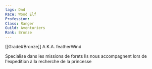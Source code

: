 ```yaml
---
tags: Dnd
Race: Wood Elf
Profession:
Class: Ranger
Guild: Aventuriers
Rank: Bronze
---
```

[[Grade#Bronze]]
A.K.A. featherWind


Specialise dans les missions de forets
Ils nous accompagnent lors de l'expedition  à la recherche de la princesse
